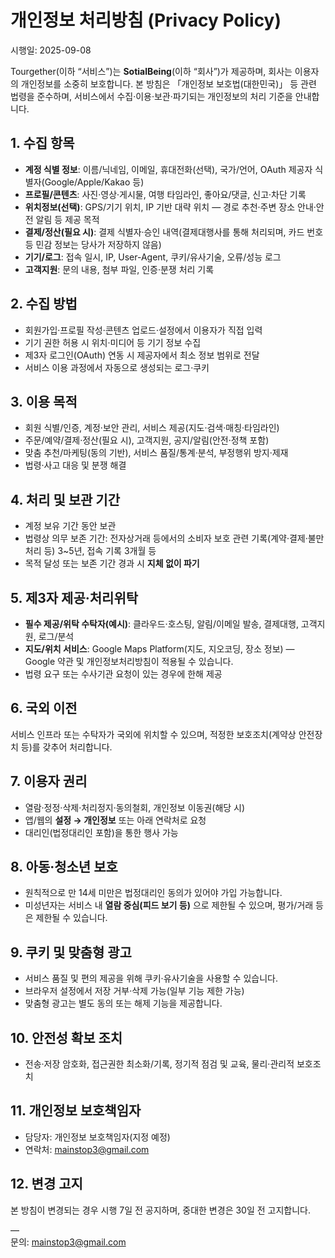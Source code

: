 # 개인정보 처리방침 (Privacy Policy)
시행일: 2025-09-08

Tourgether(이하 “서비스”)는 **SotialBeing**(이하 “회사”)가 제공하며, 회사는 이용자의 개인정보를 소중히 보호합니다. 본 방침은 「개인정보 보호법(대한민국)」 등 관련 법령을 준수하며, 서비스에서 수집·이용·보관·파기되는 개인정보의 처리 기준을 안내합니다.

## 1. 수집 항목
- **계정 식별 정보**: 이름/닉네임, 이메일, 휴대전화(선택), 국가/언어, OAuth 제공자 식별자(Google/Apple/Kakao 등)
- **프로필/콘텐츠**: 사진·영상·게시물, 여행 타임라인, 좋아요/댓글, 신고·차단 기록
- **위치정보(선택)**: GPS/기기 위치, IP 기반 대략 위치 — 경로 추천·주변 장소 안내·안전 알림 등 제공 목적
- **결제/정산(필요 시)**: 결제 식별자·승인 내역(결제대행사를 통해 처리되며, 카드 번호 등 민감 정보는 당사가 저장하지 않음)
- **기기/로그**: 접속 일시, IP, User-Agent, 쿠키/유사기술, 오류/성능 로그
- **고객지원**: 문의 내용, 첨부 파일, 인증·분쟁 처리 기록

## 2. 수집 방법
- 회원가입·프로필 작성·콘텐츠 업로드·설정에서 이용자가 직접 입력
- 기기 권한 허용 시 위치·미디어 등 기기 정보 수집
- 제3자 로그인(OAuth) 연동 시 제공자에서 최소 정보 범위로 전달
- 서비스 이용 과정에서 자동으로 생성되는 로그·쿠키

## 3. 이용 목적
- 회원 식별/인증, 계정·보안 관리, 서비스 제공(지도·검색·매칭·타임라인)
- 주문/예약/결제·정산(필요 시), 고객지원, 공지/알림(안전·정책 포함)
- 맞춤 추천/마케팅(동의 기반), 서비스 품질/통계·분석, 부정행위 방지·제재
- 법령·사고 대응 및 분쟁 해결

## 4. 처리 및 보관 기간
- 계정 보유 기간 동안 보관
- 법령상 의무 보존 기간: 전자상거래 등에서의 소비자 보호 관련 기록(계약·결제·불만처리 등) 3~5년, 접속 기록 3개월 등
- 목적 달성 또는 보존 기간 경과 시 **지체 없이 파기**

## 5. 제3자 제공·처리위탁
- **필수 제공/위탁 수탁자(예시)**: 클라우드·호스팅, 알림/이메일 발송, 결제대행, 고객지원, 로그/분석
- **지도/위치 서비스**: Google Maps Platform(지도, 지오코딩, 장소 정보) — Google 약관 및 개인정보처리방침이 적용될 수 있습니다.
- 법령 요구 또는 수사기관 요청이 있는 경우에 한해 제공

## 6. 국외 이전
서비스 인프라 또는 수탁자가 국외에 위치할 수 있으며, 적정한 보호조치(계약상 안전장치 등)를 갖추어 처리합니다.

## 7. 이용자 권리
- 열람·정정·삭제·처리정지·동의철회, 개인정보 이동권(해당 시)
- 앱/웹의 **설정 → 개인정보** 또는 아래 연락처로 요청
- 대리인(법정대리인 포함)을 통한 행사 가능

## 8. 아동·청소년 보호
- 원칙적으로 만 14세 미만은 법정대리인 동의가 있어야 가입 가능합니다.
- 미성년자는 서비스 내 **열람 중심(피드 보기 등)** 으로 제한될 수 있으며, 평가/거래 등은 제한될 수 있습니다.

## 9. 쿠키 및 맞춤형 광고
- 서비스 품질 및 편의 제공을 위해 쿠키·유사기술을 사용할 수 있습니다.
- 브라우저 설정에서 저장 거부·삭제 가능(일부 기능 제한 가능)
- 맞춤형 광고는 별도 동의 또는 해제 기능을 제공합니다.

## 10. 안전성 확보 조치
- 전송·저장 암호화, 접근권한 최소화/기록, 정기적 점검 및 교육, 물리·관리적 보호조치

## 11. 개인정보 보호책임자
- 담당자: 개인정보 보호책임자(지정 예정)  
- 연락처: mainstop3@gmail.com

## 12. 변경 고지
본 방침이 변경되는 경우 시행 7일 전 공지하며, 중대한 변경은 30일 전 고지합니다.

—  
문의: mainstop3@gmail.com
